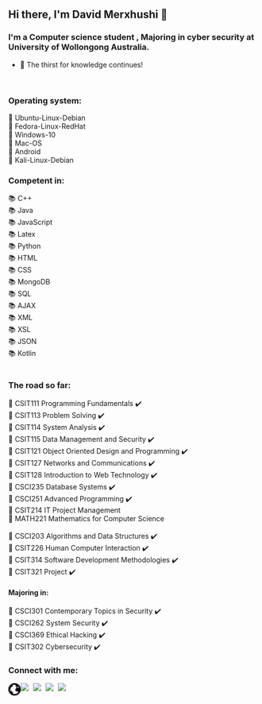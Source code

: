 ## Hi there, I'm David Merxhushi  👋


### I'm a Computer science student , Majoring in cyber security at University of Wollongong Australia.
- :closed_book: The thirst for knowledge continues!

<br />

### Operating system:
:floppy_disk: Ubuntu-Linux-Debian
<br />
:floppy_disk: Fedora-Linux-RedHat
<br />
:floppy_disk: Windows-10
<br />
:floppy_disk: Mac-OS
<br />
:floppy_disk: Android
<br />
:floppy_disk: Kali-Linux-Debian
<br />





### Competent in:
:books: C++
<br />
:books: Java
<br />
:books: JavaScript
<br />
:books: Latex
<br />
:books: Python
<br />
:books: HTML
<br />
:books: CSS
<br />
:books: MongoDB
<br />
:books: SQL
<br />
:books: AJAX
<br />
:books: XML
<br />
:books: XSL
<br />
:books: JSON
<br />
:books: Kotlin
<br />
<br />

### The road so far:

:closed_book: CSIT111 	Programming Fundamentals 	                :heavy_check_mark:
<br />
:closed_book: CSIT113 	Problem Solving 	                        :heavy_check_mark:
<br />
:closed_book: CSIT114 	System Analysis 	                        :heavy_check_mark:
<br />
:closed_book: CSIT115 	Data Management and Security 	            :heavy_check_mark:
<br />
:closed_book: CSIT121 	Object Oriented Design and Programming 	  :heavy_check_mark:
<br />
:closed_book: CSIT127 	Networks and Communications               :heavy_check_mark:
<br />
:closed_book: CSIT128 	Introduction to Web Technology 	          :heavy_check_mark:
<br />
:closed_book: CSCI235 	Database Systems 	                        :heavy_check_mark:
<br />
:closed_book: CSCI251 	Advanced Programming                      :heavy_check_mark:
<br />
:closed_book: CSIT214 	IT Project Management 
<br />
:closed_book: MATH221 	Mathematics for Computer Science 	
<br />
:closed_book: CSCI203 	Algorithms and Data Structures 	          :heavy_check_mark:
<br />
:closed_book: CSIT226 	Human Computer Interaction                :heavy_check_mark:
<br />
:closed_book: CSIT314 	Software Development Methodologies 	     :heavy_check_mark:
<br />
:closed_book: CSIT321 	Project                                 :heavy_check_mark:
<br />

#### Majoring in:


:blue_book: CSCI301	Contemporary Topics in Security	  :heavy_check_mark:
<br />
:blue_book: CSCI262	System Security	    :heavy_check_mark:
<br />
:blue_book: CSCI369	Ethical Hacking	   :heavy_check_mark:
<br />
:blue_book: CSIT302	Cybersecurity	  :heavy_check_mark:
<br />
    

### Connect with me:

<img align="left" width="25px" src="https://raw.githubusercontent.com/iconic/open-iconic/master/svg/globe.svg" />
<img align="left" width="25px" src="https://cdn.jsdelivr.net/npm/simple-icons@v3/icons/youtube.svg" />
<img align="left" width="25px" src="https://cdn.jsdelivr.net/npm/simple-icons@v3/icons/twitter.svg" />
<img align="left" width="25px" src="https://cdn.jsdelivr.net/npm/simple-icons@v3/icons/linkedin.svg" />
<img align="left" width="25px" src="https://cdn.jsdelivr.net/npm/simple-icons@v3/icons/instagram.svg" />

<br />

